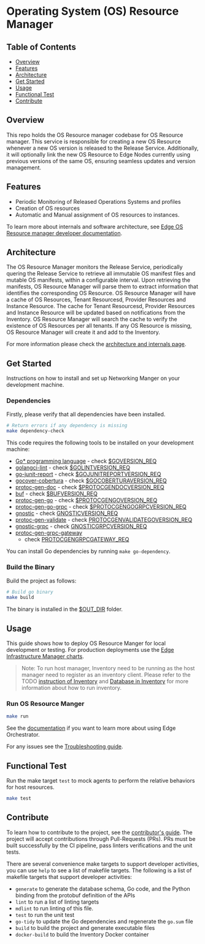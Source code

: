 # Operating System (OS) Resource Manager

## Table of Contents

- [Overview](#overview)
- [Features](#features)
- [Architecture](#architecture)
- [Get Started](#get-started)
- [Usage](#usage)
- [Functional Test](#functional-test)
- [Contribute](#contribute)

## Overview

This repo holds the OS Resource manager codebase for OS Resource manager.
This service is responsible for creating a new OS Resource whenever a new OS version is released
to the Release Service. Additionally, it will optionally link the new OS Resource to Edge Nodes currently
using previous versions of the same OS, ensuring seamless updates and version management.

## Features

- Periodic Monitoring of Released Operations Systems and profiles
- Creation of OS resources
- Automatic and Manual assignment of OS resources to instances.

To learn more about internals and software architecture, see
[Edge OS Resource manager developer documentation][inframanager-dev-guide-url].

## Architecture

The OS Resource Manager monitors the Release Service, periodically quering the Release Service
to retrieve all immutable OS manifest files and mutable OS manifests, within a configurable interval.
Upon retrieving the manifests, OS Resource Manager will parse them to extract information that identifies
the corresponding OS Resource.
OS Resource Manager will have a cache of OS Resources, Tenant Resourcesd, Provider Resources and Instance Resource.
The cache for Tenant Resourcesd, Provider Resources and Instance Resource will be updated based on notifications
from the Inventory. OS Resource Manager will search the cache to verify the existence of OS Resources per all tenants.
If any OS Resource is missing, OS Resource Manager will create it and add to the Inventory.

For more information please check the [architecture and internals page](docs/architecture-internals.md).

## Get Started

Instructions on how to install and set up Networking Manger on your development machine.

### Dependencies

Firstly, please verify that all dependencies have been installed.

```bash
# Return errors if any dependency is missing
make dependency-check
```

This code requires the following tools to be installed on your development machine:

- [Go\* programming language](https://go.dev) - check [$GOVERSION_REQ](Makefile)
- [golangci-lint](https://github.com/golangci/golangci-lint) - check [$GOLINTVERSION_REQ](Makefile)
- [go-junit-report](https://github.com/jstemmer/go-junit-report) - check [$GOJUNITREPORTVERSION_REQ](Makefile)
- [gocover-cobertura](github.com/boumenot/gocover-cobertura) - check [$GOCOBERTURAVERSION_REQ](Makefile)
- [protoc-gen-doc](https://github.com/pseudomuto/protoc-gen-doc) - check [$PROTOCGENDOCVERSION_REQ](Makefile)
- [buf](https://github.com/bufbuild/buf) - check [$BUFVERSION_REQ](Makefile)
- [protoc-gen-go](https://pkg.go.dev/google.golang.org/protobuf) - check [$PROTOCGENGOVERSION_REQ](Makefile)
- [protoc-gen-go-grpc](https://pkg.go.dev/google.golang.org/grpc) - check [$PROTOCGENGOGRPCVERSION_REQ](Makefile)
- [gnostic](https://pkg.go.dev/github.com/google/gnostic) - check [GNOSTICVERSION_REQ](Makefile)
- [protoc-gen-validate](https://pkg.go.dev/github.com/envoyproxy/protoc-gen-validate) - check [PROTOCGENVALIDATEGOVERSION_REQ](Makefile)
- [gnostic-grpc](https://pkg.go.dev/github.com/googleapis/gnostic-grpc) - check [GNOSTICGRPCVERSION_REQ](Makefile)
- [protoc-gen-grpc-gateway](https://pkg.go.dev/github.com/grpc-ecosystem/grpc-gateway/v2@v2.26.0/protoc-gen-grpc-gateway)
  - check [PROTOCGENGRPCGATEWAY_REQ](Makefile)

You can install Go dependencies by running `make go-dependency`.

### Build the Binary

Build the project as follows:

```bash
# Build go binary
make build
```

The binary is installed in the [$OUT_DIR](../common.mk) folder.

## Usage

This guide shows how to deploy OS Resource Manger for local development or testing.
For production deployments use the [Edge Infrastructure Manager charts][inframanager-charts].

> Note: To run host manager, Inventory need to be running as the host manager need to register as an inventory client.
> Please refer to the TODO
> [instruction of Inventory](https://github.com/open-edge-platform/infra-core/tree/main/inventory#usage)
> and [Database in Inventory](https://github.com/open-edge-platform/infra-core/blob/main/inventory/docs/database.md)
> for more information about how to run inventory.

### Run OS Resource Manger

```bash
make run
```

See the [documentation][user-guide-url] if you want to learn more about using Edge Orchestrator.

For any issues see the [Troubleshooting guide][troubleshooting-url].

## Functional Test

Run the make target `test` to mock agents to perform the relative behaviors for host resources.

```bash
make test
```

## Contribute

To learn how to contribute to the project, see the [contributor's guide][contributors-guide-url]. The project will
accept contributions through Pull-Requests (PRs). PRs must be built successfully by the CI pipeline, pass linters
verifications and the unit tests.

There are several convenience make targets to support developer activities, you can use `help` to see a list of makefile
targets. The following is a list of makefile targets that support developer activities:

- `generate` to generate the database schema, Go code, and the Python binding from the protobuf definition of the APIs
- `lint` to run a list of linting targets
- `mdlint` to run linting of this file.
- `test` to run the unit test
- `go-tidy` to update the Go dependencies and regenerate the `go.sum` file
- `build` to build the project and generate executable files
- `docker-build` to build the Inventory Docker container

[user-guide-url]: https://literate-adventure-7vjeyem.pages.github.io/edge_orchestrator/user_guide_main/content/user_guide/get_started_guide/gsg_content.html
[inframanager-dev-guide-url]: (https://literate-adventure-7vjeyem.pages.github.io/edge_orchestrator/user_guide_main/content/user_guide/get_started_guide/gsg_content.html)
[contributors-guide-url]: https://literate-adventure-7vjeyem.pages.github.io/edge_orchestrator/user_guide_main/content/user_guide/index.html
[troubleshooting-url]: https://literate-adventure-7vjeyem.pages.github.io/edge_orchestrator/user_guide_main/content/user_guide/troubleshooting/troubleshooting.html
[inframanager-charts]: https://github.com/open-edge-platform/infra-charts
